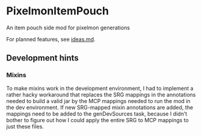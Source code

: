# PixelmonItemPouch
An item pouch side mod for pixelmon generations

For planned features, see [ideas.md](ideas.md).

## Development hints

### Mixins

To make mixins work in the development environment, I had to implement
a rather hacky workaround that replaces the SRG mappings in the annotations
needed to build a valid jar by the MCP mappings needed to run the mod
in the dev environment. If new SRG-mapped mixin annotations are added,
the mappings need to be added to the genDevSources task, because I didn't
bother to figure out how I could apply the entire SRG to MCP mappings
to just these files.
